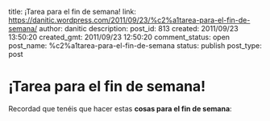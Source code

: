 title: ¡Tarea para el fin de semana!
link: https://danitic.wordpress.com/2011/09/23/%c2%a1tarea-para-el-fin-de-semana/
author: danitic
description: 
post_id: 813
created: 2011/09/23 13:50:20
created_gmt: 2011/09/23 12:50:20
comment_status: open
post_name: %c2%a1tarea-para-el-fin-de-semana
status: publish
post_type: post

# ¡Tarea para el fin de semana!

Recordad que tenéis que hacer estas **cosas para el fin de semana**: